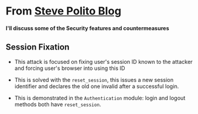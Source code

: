 # From [Steve Polito Blog](https://stevepolito.design/blog/rails-authentication-from-scratch/)

#### I'll discuss some of the Security features and countermeasures

## Session Fixation 
- This attack is focused on fixing user's session ID known to the attacker and forcing user's browser into using this ID
- This is solved with the `reset_session`, this issues a new session identifier and declares the old one invalid after a successful login.

- This is demonstrated in the `Authentication` module: login and logout methods both have `reset_session`.
